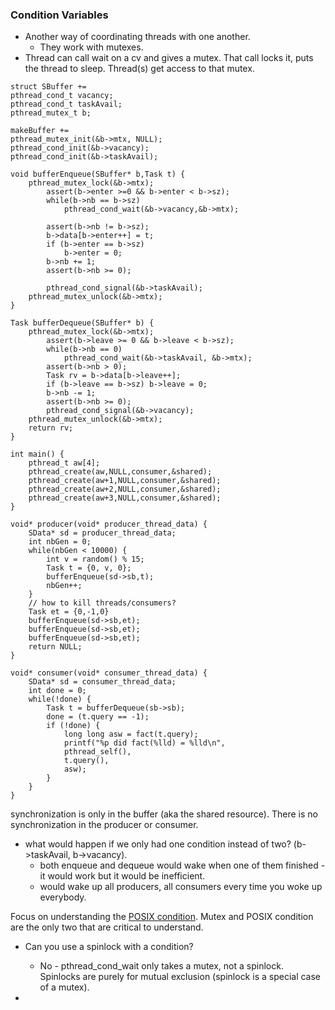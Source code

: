 ### Condition Variables
- Another way of coordinating threads with one another.
	- They work with mutexes.
- Thread can call wait on a cv and gives a mutex. That call locks it, puts the thread to sleep. Thread(s) get access to that mutex.

~~~
struct SBuffer +=
pthread_cond_t vacancy; 
pthread_cond_t taskAvail;
pthread_mutex_t b;

makeBuffer +=
pthread_mutex_init(&b->mtx, NULL);
pthread_cond_init(&b->vacancy);
pthread_cond_init(&b->taskAvail);

void bufferEnqueue(SBuffer* b,Task t) {
	pthread_mutex_lock(&b->mtx);
		assert(b->enter >=0 && b->enter < b->sz);
		while(b->nb == b->sz)
			pthread_cond_wait(&b->vacancy,&b->mtx);

		assert(b->nb != b->sz);
		b->data[b->enter++] = t;
		if (b->enter == b->sz)
			b->enter = 0;
		b->nb += 1;
		assert(b->nb >= 0);
		
		pthread_cond_signal(&b->taskAvail);
	pthread_mutex_unlock(&b->mtx);
}

Task bufferDequeue(SBuffer* b) {
	pthread_mutex_lock(&b->mtx);
		assert(b->leave >= 0 && b->leave < b->sz);
		while(b->nb == 0)
			pthread_cond_wait(&b->taskAvail, &b->mtx);
		assert(b->nb > 0);
		Task rv = b->data[b->leave++];
		if (b->leave == b->sz) b->leave = 0;
		b->nb -= 1;
		assert(b->nb >= 0);
		pthread_cond_signal(&b->vacancy);
	pthread_mutex_unlock(&b->mtx);
	return rv;
}

int main() {
	pthread_t aw[4];
	pthread_create(aw,NULL,consumer,&shared);
	pthread_create(aw+1,NULL,consumer,&shared);
	pthread_create(aw+2,NULL,consumer,&shared);
	pthread_create(aw+3,NULL,consumer,&shared);
}

void* producer(void* producer_thread_data) {
	SData* sd = producer_thread_data;
	int nbGen = 0;
	while(nbGen < 10000) {
		int v = random() % 15;
		Task t = {0, v, 0};
		bufferEnqueue(sd->sb,t);
		nbGen++;
	}
	// how to kill threads/consumers?
	Task et = {0,-1,0}
	bufferEnqueue(sd->sb,et);
	bufferEnqueue(sd->sb,et);
	bufferEnqueue(sd->sb,et);
	return NULL;
}

void* consumer(void* consumer_thread_data) {
	SData* sd = consumer_thread_data;
	int done = 0;
	while(!done) {
		Task t = bufferDequeue(sb->sb);
		done = (t.query == -1);
		if (!done) {
			long long asw = fact(t.query);
			printf("%p did fact(%lld) = %lld\n",
			pthread_self(),
			t.query(),
			asw);
		}
	}
}
~~~

synchronization is only in the buffer (aka the shared resource). There is no synchronization in the producer or consumer.

- what would happen if we only had one condition instead of two? (b->taskAvail, b->vacancy).
	- both enqueue and dequeue would wake when one of them finished - it would work but it would be inefficient.
	- would wake up all producers, all consumers every time you woke up everybody.

Focus on understanding the <u>POSIX condition</u>.
Mutex and POSIX condition are the only two that are critical to understand.

- Can you use a spinlock with a condition?
	- No - pthread_cond_wait only takes a mutex, not a spinlock. Spinlocks are purely for mutual exclusion (spinlock is a special case of a mutex).

- 